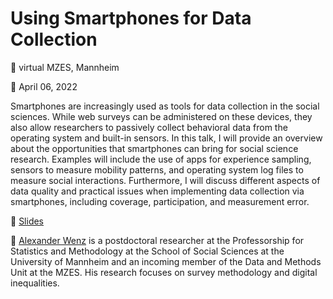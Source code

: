 # Using Smartphones for Data Collection

📍 virtual MZES, Mannheim

📆 April 06, 2022

Smartphones are increasingly used as tools for data collection in the social sciences. While web surveys can be administered on these devices, they also allow researchers to passively collect behavioral data from the operating system and built-in sensors. In this talk, I will provide an overview about the opportunities that smartphones can bring for social science research. Examples will include the use of apps for experience sampling, sensors to measure mobility patterns, and operating system log files to measure social interactions. Furthermore, I will discuss different aspects of data quality and practical issues when implementing data collection via smartphones, including coverage, participation, and measurement error.

📝 [Slides](https://github.com/SocialScienceDataLab/smartphones-data-collection/blob/main/slides-smartphones-data-collection.pdf)

👤 [Alexander Wenz](https://www.wenzalexander.com/) is a postdoctoral researcher at the Professorship for Statistics and Methodology at the School of Social Sciences at the University of Mannheim and an incoming member of the Data and Methods Unit at the MZES. His research focuses on survey methodology and digital inequalities.
